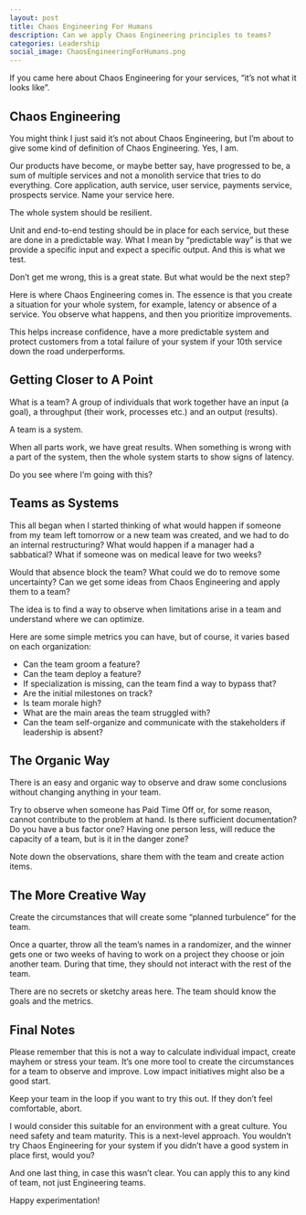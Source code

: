 ```yaml
---
layout: post
title: Chaos Engineering For Humans
description: Can we apply Chaos Engineering principles to teams?
categories: Leadership
social_image: ChaosEngineeringForHumans.png
---
```


If you came here about Chaos Engineering for your services, “it’s not what it looks like”.

## Chaos Engineering
You might think I just said it’s not about Chaos Engineering, but I’m about to give some kind of definition of Chaos Engineering. Yes, I am.

Our products have become, or maybe better say, have progressed to be, a sum of multiple services and not a monolith service that tries to do everything. Core application, auth service, user service, payments service, prospects service. Name your service here.

The whole system should be resilient.

Unit and end-to-end testing should be in place for each service, but these are done in a predictable way. What I mean by “predictable way” is that we provide a specific input and expect a specific output. And this is what we test.

Don’t get me wrong, this is a great state. But what would be the next step?

Here is where Chaos Engineering comes in. The essence is that you create a situation for your whole system, for example, latency or absence of a service. You observe what happens, and then you prioritize improvements.

This helps increase confidence, have a more predictable system and protect customers from a total failure of your system if your 10th service down the road underperforms.

## Getting Closer to A Point
What is a team? A group of individuals that work together have an input (a goal), a throughput (their work, processes etc.) and an output (results).

A team is a system.

When all parts work, we have great results. When something is wrong with a part of the system, then the whole system starts to show signs of latency.

Do you see where I’m going with this?

## Teams as Systems
This all began when I started thinking of what would happen if someone from my team left tomorrow or a new team was created, and we had to do an internal restructuring? What would happen if a manager had a sabbatical? What if someone was on medical leave for two weeks?

Would that absence block the team? What could we do to remove some uncertainty? Can we get some ideas from Chaos Engineering and apply them to a team?

The idea is to find a way to observe when limitations arise in a team and understand where we can optimize.

Here are some simple metrics you can have, but of course, it varies based on each organization:
* Can the team groom a feature?
* Can the team deploy a feature?
* If specialization is missing, can the team find a way to bypass that?
* Are the initial milestones on track?
* Is team morale high?
* What are the main areas the team struggled with?
* Can the team self-organize and communicate with the stakeholders if leadership is absent?

## The Organic Way
There is an easy and organic way to observe and draw some conclusions without changing anything in your team.

Try to observe when someone has Paid Time Off or, for some reason, cannot contribute to the problem at hand. Is there sufficient documentation? Do you have a bus factor one? Having one person less, will reduce the capacity of a team, but is it in the danger zone?

Note down the observations, share them with the team and create action items.

## The More Creative Way
Create the circumstances that will create some “planned turbulence” for the team.

Once a quarter, throw all the team’s names in a randomizer, and the winner gets one or two weeks of having to work on a project they choose or join another team. During that time, they should not interact with the rest of the team.

There are no secrets or sketchy areas here. The team should know the goals and the metrics.

## Final Notes
Please remember that this is not a way to calculate individual impact, create mayhem or stress your team. It’s one more tool to create the circumstances for a team to observe and improve. Low impact initiatives might also be a good start.

Keep your team in the loop if you want to try this out. If they don’t feel comfortable, abort.

I would consider this suitable for an environment with a great culture. You need safety and team maturity. This is a next-level approach. You wouldn’t try Chaos Engineering for your system if you didn’t have a good system in place first, would you?

And one last thing, in case this wasn’t clear. You can apply this to any kind of team, not just Engineering teams.

Happy experimentation!
